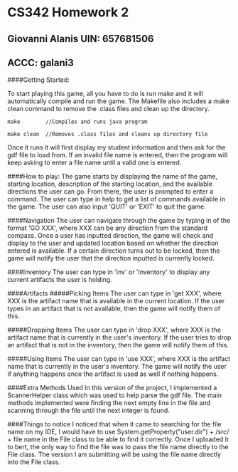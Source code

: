 CS342 Homework 2
================
Giovanni Alanis UIN: 657681506
---------------
ACCC: galani3
---------------

####Getting Started: 

To start playing this game, all you have to do is run make and it will automatically compile and run the game. 
The Makefile also includes a make clean command to remove the .class files and clean up the directory. 

```
make        //Compiles and runs java program
```
```
make clean  //Removes .class files and cleans up directory file 
```
Once it runs it will first display my student information and then ask for the gdf file to load from. If an invalid file name is entered, then the program 
will keep asking to enter a file name until a valid one is entered. 

####How to play: 
The game starts by displaying the name of the game, starting location, description of the starting location, and the available directions the user can go.
From there, the user is prompted to enter a command. The user can type in help to get a list of commands available in the game. 
The user can also input 'QUIT' or 'EXIT' to quit the game. 

####Navigation
The user can navigate through the game by typing in of the format 'GO XXX', where XXX can be any direction from the standard compass. 
Once a user has inputted direction, the game will check and display to the user and updated location based on whether the direction entered is available.
If a certain direction turns out to be locked, then the game will notify the user that the direction inputted is currently locked. 

####Inventory
The user can type in 'inv' or 'inventory' to display any current artifacts the user is holding. 

####Artifacts
#####Picking Items 
The user can type in 'get XXX', where XXX is the artifact name that is available in the current location. If the user types in an artifact that is not available, 
then the game will notify them of this.

#####Dropping Items
The user can type in 'drop XXX', where XXX is the artifact name that is currently in the user's inventory. If the user tries to drop an artifact that is not in the 
inventory, then the game will notify them of this. 

#####Using Items
The user can type in 'use XXX', where XXX is the artifact name that is currently in the user's inventory. The game will notify the user if anything happens once the 
artifact is used as well if nothing happens. 


####Extra Methods Used
In this version of the project, I implemented a ScannerHelper class which was used to help parse the gdf file. The main methods implemented were finding the next empty line
in the file and scanning through the file until the next integer is found. 

####Things to notice
I noticed that when it came to searching for the file name on my IDE, I would have to use System.getProperty("user.dir") + /src/ + file name in the 
File class to be able to find it correctly. Once I uploaded it to bert, the only way to find the file was to pass the file name directly to the 
File class. The version I am submitting will be using the file name directly into the File class.